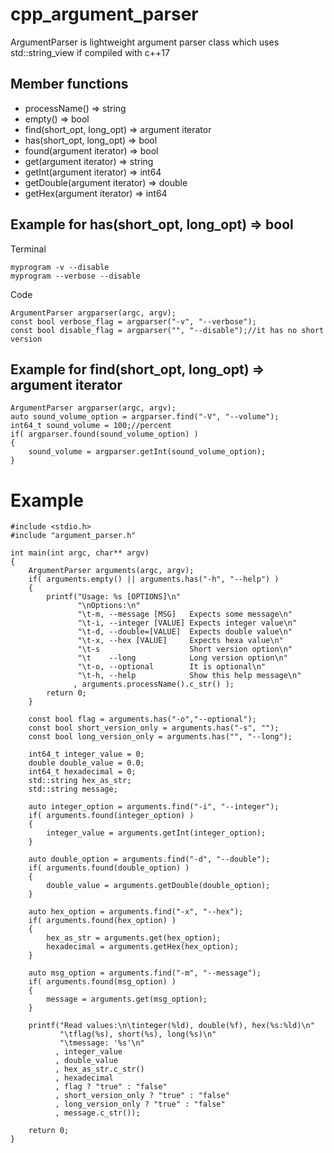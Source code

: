 # cpp_argument_parser
ArgumentParser is lightweight argument parser class which uses std::string_view if compiled with c++17

## Member functions
* processName() => string
* empty() => bool
* find(short_opt, long_opt) => argument iterator
* has(short_opt, long_opt) => bool
* found(argument iterator) => bool
* get(argument iterator) => string
* getInt(argument iterator) => int64
* getDouble(argument iterator) => double
* getHex(argument iterator) => int64

## Example for has(short_opt, long_opt) => bool
Terminal 
    
    myprogram -v --disable 
    myprogram --verbose --disable
    
Code
    
    ArgumentParser argparser(argc, argv);
    const bool verbose_flag = argparser("-v", "--verbose");
    const bool disable_flag = argparser("", "--disable");//it has no short version
    
## Example for find(short_opt, long_opt) => argument iterator
    ArgumentParser argparser(argc, argv);
    auto sound_volume_option = argparser.find("-V", "--volume");
    int64_t sound_volume = 100;//percent
    if( argparser.found(sound_volume_option) )
    {
        sound_volume = argparser.getInt(sound_volume_option);
    }

# Example

    #include <stdio.h>
    #include "argument_parser.h"

    int main(int argc, char** argv)
    {
        ArgumentParser arguments(argc, argv);
        if( arguments.empty() || arguments.has("-h", "--help") )
        {
            printf("Usage: %s [OPTIONS]\n"
                   "\nOptions:\n"
                   "\t-m, --message [MSG]   Expects some message\n"
                   "\t-i, --integer [VALUE] Expects integer value\n"
                   "\t-d, --double=[VALUE]  Expects double value\n"
                   "\t-x, --hex [VALUE]     Expects hexa value\n"
                   "\t-s                    Short version option\n"
                   "\t    --long            Long version option\n"
                   "\t-o, --optional        It is optional\n"
                   "\t-h, --help            Show this help message\n"
                  , arguments.processName().c_str() );
            return 0;
        }

        const bool flag = arguments.has("-o","--optional");
        const bool short_version_only = arguments.has("-s", "");
        const bool long_version_only = arguments.has("", "--long");

        int64_t integer_value = 0;
        double double_value = 0.0;
        int64_t hexadecimal = 0;
        std::string hex_as_str;
        std::string message;

        auto integer_option = arguments.find("-i", "--integer");
        if( arguments.found(integer_option) )
        {
            integer_value = arguments.getInt(integer_option);
        }

        auto double_option = arguments.find("-d", "--double");
        if( arguments.found(double_option) )
        {
            double_value = arguments.getDouble(double_option);
        }

        auto hex_option = arguments.find("-x", "--hex");
        if( arguments.found(hex_option) )
        {
            hex_as_str = arguments.get(hex_option);
            hexadecimal = arguments.getHex(hex_option);
        }

        auto msg_option = arguments.find("-m", "--message");
        if( arguments.found(msg_option) )
        {
            message = arguments.get(msg_option);
        }

        printf("Read values:\n\tinteger(%ld), double(%f), hex(%s:%ld)\n"
               "\tflag(%s), short(%s), long(%s)\n"
               "\tmessage: '%s'\n"
              , integer_value
              , double_value
              , hex_as_str.c_str()
              , hexadecimal
              , flag ? "true" : "false"
              , short_version_only ? "true" : "false"
              , long_version_only ? "true" : "false"
              , message.c_str());

        return 0;
    }
 

